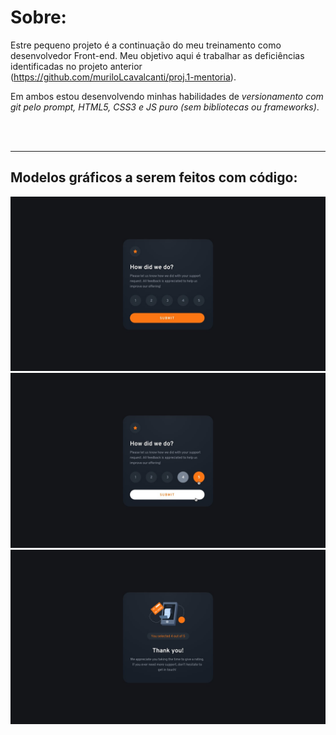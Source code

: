 # Sobre:

Estre pequeno projeto é a continuação do meu treinamento como desenvolvedor Front-end.
Meu objetivo aqui é trabalhar as deficiências identificadas no projeto anterior (https://github.com/muriloLcavalcanti/proj.1-mentoria).

Em ambos estou desenvolvendo minhas habilidades de _versionamento com git pelo prompt, HTML5, CSS3 e JS puro (sem bibliotecas ou frameworks)_.

<br/><br/>

---

## Modelos gráficos a serem feitos com código:

![](design\desktop-design.jpg)
![](design\active-states.jpg)
![](design\desktop-thank-you-state.jpg)
